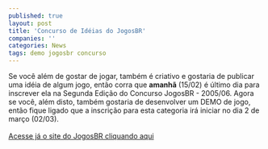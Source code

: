 ```yaml
---
published: true
layout: post
title: 'Concurso de Idéias do JogosBR'
companies: ''
categories: News
tags: demo jogosbr concurso
---
```

Se você além de gostar de jogar, também é criativo e gostaria de publicar uma idéia de algum jogo, então corra que <span style="font-weight: bold;">amanhã</span> (15/02) é último dia para inscrever ela na Segunda Edição do Concurso JogosBR - 2005/06. Agora se você, além disto, também gostaria de desenvolver um DEMO de jogo, então fique ligado que a inscrição para esta categoria irá iniciar no dia 2 de março (02/03).<br /><br /><a href="http://www.jogosbr.org.br/">Acesse já o site do JogosBR cliquando aqui</a>
